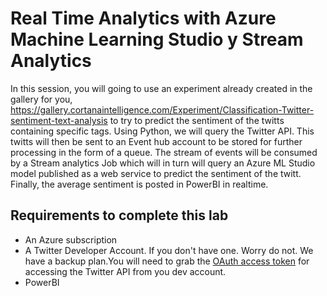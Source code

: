 # Real Time Analytics with Azure Machine Learning Studio y Stream Analytics

In this session, you will going to use an experiment already created in the gallery for you, https://gallery.cortanaintelligence.com/Experiment/Classification-Twitter-sentiment-text-analysis to try to predict the sentiment of the twitts containing specific tags. Using Python, we will query the Twitter API. This twitts will then be sent to an Event hub account to be stored for further processing in the form of a queue. The stream of events will be consumed by a Stream analytics Job which will in turn will query an Azure ML Studio model published as a web service to predict the sentiment of the twitt. Finally, the average sentiment is posted in PowerBI in realtime.

## Requirements to complete this lab

<ul>
<li>An Azure subscription</li>
<li>A Twitter Developer Account. If you don't have one. Worry do not. We have a backup plan.You will need to grab the <a href="https://dev.twitter.com/oauth/overview/application-owner-access-tokens" data-linktype="external">OAuth access token</a> for accessing the Twitter API from you dev account.</li>
<li>PowerBI</li>
</ul>